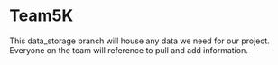 # Team5K

This data_storage branch will house any data we need for our project. Everyone on the team will reference to pull and add information. 
